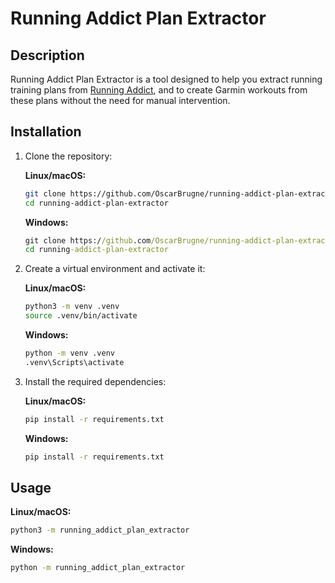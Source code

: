 # Running Addict Plan Extractor

## Description

Running Addict Plan Extractor is a tool designed to help you extract running training plans from [Running Addict](https://www.running-addict.fr/), and to create Garmin workouts from these plans without the need for manual intervention.

## Installation

1. Clone the repository:

   **Linux/macOS:**

   ```bash
   git clone https://github.com/OscarBrugne/running-addict-plan-extractor.git
   cd running-addict-plan-extractor
   ```

   **Windows:**

   ```cmd
   git clone https://github.com/OscarBrugne/running-addict-plan-extractor.git
   cd running-addict-plan-extractor
   ```

2. Create a virtual environment and activate it:

   **Linux/macOS:**

   ```bash
   python3 -m venv .venv
   source .venv/bin/activate
   ```

   **Windows:**

   ```cmd
   python -m venv .venv
   .venv\Scripts\activate
   ```

3. Install the required dependencies:

   **Linux/macOS:**

   ```bash
   pip install -r requirements.txt
   ```

   **Windows:**

   ```cmd
   pip install -r requirements.txt
   ```

## Usage

**Linux/macOS:**

```bash
python3 -m running_addict_plan_extractor
```

**Windows:**

```cmd
python -m running_addict_plan_extractor
```
